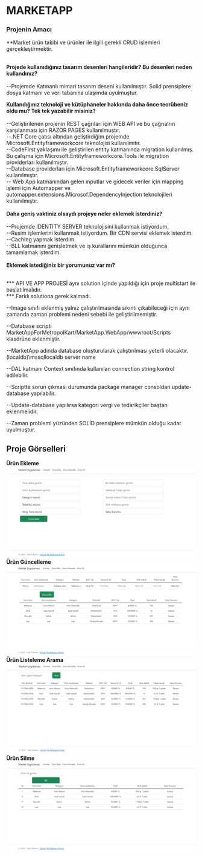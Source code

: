 
# MARKETAPP

### Projenin Amacı
**Market ürün takibi ve ürünler ile ilgili gerekli CRUD işlemleri gerçekleştirmektir.<br/><br/>

**Projede kullanıdığınız tasarım desenleri hangileridir? Bu desenleri neden kullandınız?** <br/><br/>
--Projemde Katmanlı mimari tasarım deseni kullanılmıştır. Solid prensiplere dosya katmanı ve veri tabanına ulaşımda uyulmuştur.

**Kullandığınız teknoloji ve kütüphaneler hakkında daha önce tecrübeniz oldu mu? Tek tek
yazabilir misiniz?** <br/><br/>
--Geliştirilenen projenin REST çağrıları için WEB API ve bu çağrıalrın karşılanması için RAZOR PAGES kullanılmuştır. <br/>
--.NET Core çatısı altından geliştirdiğim projemde Microsoft.Entityframeworkcore teknolojisi kullanılmıtır. <br/>
--CodeFirst yaklaşımı ile geliştirilen entity katmanında migration kullanılmış. Bu çalışma için  Microsoft.Entityframeworkcore.Tools ile migration providerları kullanılmıştır. <br/> --Database providerları için  Microsoft.Entityframeworkcore.SqlServer kullanılmıştır. <br/> -- Web App katmanından gelen ınputlar ve gidecek veriler için mapping işlemi için Automapper ve automapper.extensions.Microsof.DependencyInjection teknolojileri kullanılmıştır. <br/><br/> 
**Daha geniş vaktiniz olsaydı projeye neler eklemek isterdiniz?**<br/><br/>
--Projemde IDENTITY SERVER teknolojisini kullanmak istiyordum.<br/>
--Resim işlemlerini kullanmak istiyordum. Bir CDN servisi eklemek isterdim.<br/>
--Caching yapmak isterdim. <br/>
--BLL katmanını genişletmek ve iş kurallarını mümkün olduğunca tamamlamak isterdim.<br/><br/>
**Eklemek istediğiniz bir yorumunuz var mı?**
<br/><br/>



*** API VE APP PROJESİ aynı solution içinde yapıldığı için proje multistart ile başlatılmalıdır. <br/>
*** Farklı solutiona gerek kalmadı.

--Image sınıfı eklenmiş yalnız çalıştırılmasında sıkıntı çıkabileceği için aynı zamanda 
zaman problemi nedeni sebebi ile geliştirilmemiştir.

--Database scripti MarketAppForMetropolKart/MarketApp.WebApp/wwwroot/Scripts klasörüne eklenmiştir.

--MarketApp adında database oluşturularak çalıştırılması yeterli olacaktır.(localdb)\mssqllocaldb server name

--DAL katmanı Context sınıfında kullanılan connection string kontrol edilebilir.

--Scriptte sorun çıkması durumunda package manager consoldan update-database yapılabilir.

--Update-database yapılırsa kategori vergi ve tedarikçiler baştan eklenmelidir.

--Zaman problemi yüzünden SOLİD prensiplere mümkün olduğu kadar uyulmuştur.

## Proje Görselleri <br/>
**Ürün Ekleme**
![resim1](https://github.com/iskyldrm/MarketAppForMetropolKart/blob/master/MarketApp.WebApp/wwwroot/img/%C3%9Cr%C3%BCn%20ekleme.png?raw=true)
**Ürün Güncelleme**
![resim2](https://github.com/iskyldrm/MarketAppForMetropolKart/blob/master/MarketApp.WebApp/wwwroot/img/%C3%9Cr%C3%BCn%20g%C3%BCncelleme.png?raw=true)
**Ürün Listeleme Arama**
![resim3](https://github.com/iskyldrm/MarketAppForMetropolKart/blob/master/MarketApp.WebApp/wwwroot/img/%C3%9Cr%C3%BCn%20listleme%20ve%20Arama.png?raw=true)
**Ürün Silme**
![resim4](https://github.com/iskyldrm/MarketAppForMetropolKart/blob/master/MarketApp.WebApp/wwwroot/img/%C3%9Cr%C3%BCn%20silme.png?raw=true)

